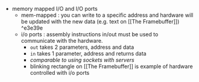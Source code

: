 - memory mapped I/O and I/O ports
	- mem-mapped : you can write to a specific address and hardware will be updated with the new data (e.g. text on [[The Framebuffer]]) ^e3e39e
	- i/o ports : assembly instructions in/out must be used to communicate with the hardware. 
		- `out` takes 2 parameters, address and data
		- `in` takes 1 parameter, address and returns data
		- *comparable to using sockets with servers*
		- blinking rectangle on [[The Framebuffer]] is example of hardware controlled with i/o ports